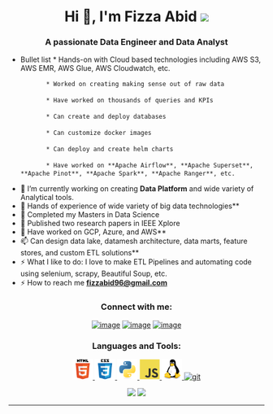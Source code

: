 <h1 align="center">Hi 👋, I'm Fizza Abid <img height="40" src="https://emoji.gg/assets/emoji/7333-parrotdance.gif"></h1>
<h3 align="center">A passionate Data Engineer and Data Analyst</h3>

 * Bullet list
              * Hands-on with Cloud based technologies including AWS S3, AWS EMR, AWS Glue, AWS Cloudwatch, etc.
              
              * Worked on creating making sense out of raw data
              
              * Have worked on thousands of queries and KPIs
              
              * Can create and deploy databases
              
              * Can customize docker images 
              
              * Can deploy and create helm charts
              
              * Have worked on **Apache Airflow**, **Apache Superset**, **Apache Pinot**, **Apache Spark**, **Apache Ranger**, etc. 


- 🔭 I’m currently working on creating **Data Platform** and wide variety of Analytical tools.
- 🌱 Hands of experience of wide variety of big data technologies**
- 🌱 Completed my Masters in Data Science
- 🌱 Published two research papers in IEEE Xplore
- 👯 Have worked on GCP, Azure, and AWS**
- 📫 Can design data lake, datamesh architecture, data marts, feature stores, and custom ETL solutions**
- ⚡ What I like to do: I love to make ETL Pipelines and automating code using selenium, scrapy, Beautiful Soup, etc.
- ⚡ How to reach me **fizzabid96@gmail.com**


<h3 align="center">Connect with me:</h3>
<div align="center">

[![image](https://img.shields.io/badge/LinkedIn-0077B5?style=for-the-badge&logo=linkedin&logoColor=white)](https://www.linkedin.com/in/fizza-abid-839914b6/)
[![image](https://img.shields.io/badge/Medium-1DA1F2?style=for-the-badge&logo=twitter&logoColor=white)](https://medium.com/@fizzabid96)
[![image](https://img.shields.io/badge/Gmail-D14836?style=for-the-badge&logo=gmail&logoColor=white)](fizzabid96@gmail.com)
  
</div>

<h3 align="center">Languages and Tools:</h3>

<p align="center"> 
  <a href="https://www.w3.org/html/" target="_blank"> 
    <img src="https://raw.githubusercontent.com/devicons/devicon/master/icons/html5/html5-original-wordmark.svg" alt="html5" width="40" height="40"/> 
  </a>
  <a href="https://www.w3schools.com/css/" target="_blank"> 
    <img src="https://raw.githubusercontent.com/devicons/devicon/master/icons/css3/css3-original-wordmark.svg" alt="css3" width="40" height="40"/> 
  </a> 
  <a href="https://www.python.org" target="_blank"> 
    <img src="https://raw.githubusercontent.com/devicons/devicon/master/icons/python/python-original.svg" alt="python" width="40" height="40"/> 
  </a>  
  <a href="https://developer.mozilla.org/en-US/docs/Web/JavaScript" target="_blank"> 
    <img src="https://raw.githubusercontent.com/devicons/devicon/master/icons/javascript/javascript-original.svg" alt="javascript" width="40" height="40"/> 
  </a> 
  <a href="https://www.linux.org/" target="_blank"> 
    <img src="https://raw.githubusercontent.com/devicons/devicon/master/icons/linux/linux-original.svg" alt="linux" width="40" height="40"/> 
  </a> 
  <a href="https://git-scm.com/" target="_blank"> 
    <img src="https://www.vectorlogo.zone/logos/git-scm/git-scm-icon.svg" alt="git" width="40" height="40"/> 
  </a>
</p>

<p align= "center">
  <img height= "150" src="https://github-readme-stats.vercel.app/api?username=BrantLauro&theme=react&show_icons=true&include_all_commits=true" />
  <img height= "150" src="https://github-readme-stats.vercel.app/api/top-langs/?username=BrantLauro&theme=react&layout=compact" />
</p>

------


